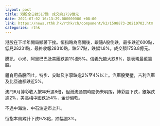 ```yaml
---
layout: post
title: 港股全日挫517點　成交約1759億元
date: 2021-07-02 16:13:29.000000000 +08:00
link: https://news.rthk.hk/rthk/ch/component/k2/1598873-20210702.htm
categories: rthk
---
```


港股在下半年開局顯著下挫。恒指略為高開後，跟隨A股倒跌，最多跌近600點，低見28231點，最終收報28310點，跌517點，跌幅1.8%，成交額1758.8億元。

騰訊、小米、阿里巴巴及美團跌逾1%至5%。信義光能大跌8%，是表現最藍籌股。

體育用品股回吐，特步、安踏及李寧跌逾2%至4%以上。汽車股受壓，吉利汽車及比亞迪都跌近5%。

澳門6月博彩收入按年升逾8倍，但港澳通關時間仍未明朗，博彩股下跌，銀娛跌逾2%，美高梅中國跌近4%，金沙偏軟。

不過中海油、中石油逆市上升。

恒指本周累計下跌978點，跌幅逾3%。

